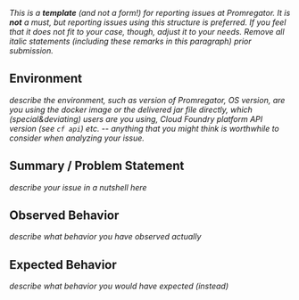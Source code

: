 *This is a **template** (and not a form!) for reporting issues at Promregator. It is **not** a must, but reporting issues using this structure is preferred. If you feel that it does not fit to your case, though, adjust it to your needs. Remove all italic statements (including these remarks in this paragraph) prior submission.*

## Environment
*describe the environment, such as version of Promregator, OS version, are you using the docker image or the delivered jar file directly, which (special&deviating) users are you using, Cloud Foundry platform API version (see `cf api`) etc. -- anything that you might think is worthwhile to consider when analyzing your issue.*

## Summary / Problem Statement
*describe your issue in a nutshell here*

## Observed Behavior
*describe what behavior you have observed actually*

## Expected Behavior
*describe what behavior you would have expected (instead)*


